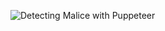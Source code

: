 ![Detecting Malice with Puppeteer](https://github.com/tolgadevsec/Presentations/blob/master/2021/Abertay-EH-Society/intro.png)

